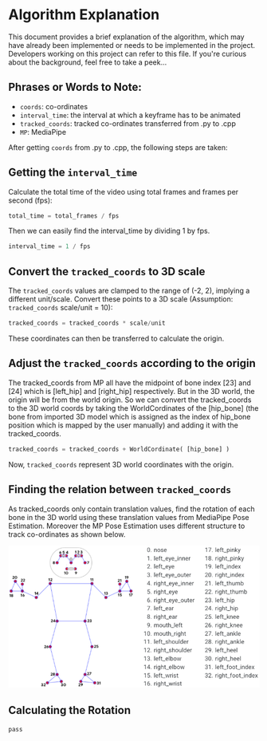 # Algorithm Explanation

This document provides a brief explanation of the algorithm, which may have already been implemented or needs to be implemented in the project. Developers working on this project can refer to this file. If you're curious about the background, feel free to take a peek...

## Phrases or Words to Note:
- `coords`: co-ordinates
- `interval_time`: the interval at which a keyframe has to be animated
- `tracked_coords`: tracked co-ordinates transferred from .py to .cpp
- `MP`: MediaPipe

After getting `coords` from .py to .cpp, the following steps are taken:


## Getting the `interval_time`

Calculate the total time of the video using total frames and frames per second (fps):

```python
total_time = total_frames / fps
```

Then we can easily find the interval_time by dividing 1 by fps.

```python
interval_time = 1 / fps
```


## Convert the `tracked_coords` to 3D scale

The `tracked_coords` values are clamped to the range of (-2, 2), implying a different unit/scale. Convert these points to a 3D scale (Assumption: `tracked_coords` scale/unit = 10):

```python
tracked_coords = tracked_coords * scale/unit
```

These coordinates can then be transferred to calculate the origin.


## Adjust the `tracked_coords` according to the origin

The tracked_coords from MP all have the midpoint of bone index [23] and [24] which is [left_hip] and [right_hip] respectively. But in the 3D world, the origin will be from the world origin. So we can convert the tracked_coords to the 3D world coords by taking the WorldCordinates of the [hip_bone] (the bone from imported 3D model which is assigned as the index of hip_bone position which is mapped by the user manually) and adding it with the tracked_coords.

```python
tracked_coords = tracked_coords + WorldCordinate( [hip_bone] )
```

Now, `tracked_coords` represent 3D world coordinates with the origin.


## Finding the relation between `tracked_coords`

As tracked_coords only contain translation values, find the rotation of each bone in the 3D world using these translation values from MediaPipe Pose Estimation. Moreover the MP Pose Estimation uses different structure to track co-ordinates as shown below.

<img src="UI/Work/68747470733a2f2f6d65646961706970652e6465762f696d616765732f6d6f62696c652f706f73655f747261636b696e675f66756c6c5f626f64795f6c616e646d61726b732e706e67.png" alt="Icon">


##  Calculating the Rotation

```pythton
pass
```
